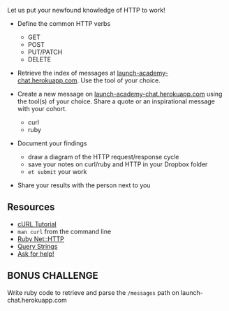 Let us put your newfound knowledge of HTTP to work!

* Define the common HTTP verbs
  - GET
  - POST
  - PUT/PATCH
  - DELETE

* Retrieve the index of messages at [launch-academy-chat.herokuapp.com](http://launch-academy-chat.herokuapp.com/messages). Use the tool of your choice.

* Create a new message on [launch-academy-chat.herokuapp.com](http://launch-academy-chat.herokuapp.com/) using the tool(s) of your choice. Share a quote or an inspirational message with your cohort.
  - curl
  - ruby

* Document your findings
  - draw a diagram of the HTTP request/response cycle
  - save your notes on curl/ruby and HTTP in your Dropbox folder
  - `et submit` your work

* Share your results with the person next to you

## Resources

* [cURL Tutorial](http://curl.haxx.se/docs/manual.html)
* `man curl` from the command line
* [Ruby Net::HTTP](http://docs.ruby-lang.org/en/2.0.0/Net/HTTP.html)
* [Query Strings](http://en.wikipedia.org/wiki/Query_string)
* [Ask for help!](https://horizon.launchacademy.com/questions)


## BONUS CHALLENGE

Write ruby code to retrieve and parse the `/messages` path on launch-chat.herokuapp.com
